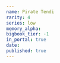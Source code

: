 ```yaml
---
name: Pirate Tendi
rarity: 4
series: low
memory_alpha:
bigbook_tier: -1
in_portal: true
date:
published: true
---
```



